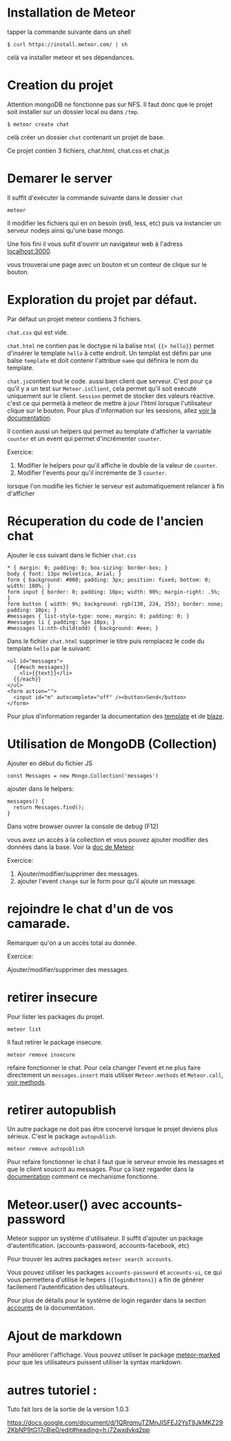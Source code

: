 
# Installation de Meteor

tapper la commande suivante dans un shell

```
$ curl https://install.meteor.com/ | sh
```

celà va installer meteor et ses dépendances.

# Creation du projet

Attention mongoDB ne fonctionne pas sur NFS. Il faut donc que le projet soit installer
sur un dossier local ou dans `/tmp`.

```
$ meteor create chat
```


celà créer un dossier `chat` contenant un projet de base.

Ce projet contien 3 fichiers, chat.html, chat.css et chat.js

# Demarer le server

Il suffit d'exécuter la commande suivante dans le dossier `chat`

```
meteor
```

Il modifier les fichiers qui en on besoin (es6, less, etc) puis va instancier un serveur nodejs ainsi qu'une base mongo.

Une fois fini il vous sufit d'ouvrir un navigateur web à l'adress [localhost:3000](http://localhost:3000).

vous trouverai une page avec un bouton et un conteur de clique sur le bouton.

# Exploration du projet par défaut.

Par défaut un projet meteor contiens 3 fichiers.

`chat.css` qui est vide.

`chat.html` ne contien pas le doctype ni la balise `html`
`{{> hello}}` permet d'insérer le template `hello` à cette endroit.
Un templat est défini par une balse `template` et doit contenir l'attribue `name` qui
définira le nom du template.

`chat.js`contien tout le code. aussi bien client que serveur. C'est pour ça qu'il y a un test sur `Meteor.isClient`, cela permet qu'il soit exécuté uniquement sur le client.
`Session` permet de stocker des valeurs réactive. c'est ce qui permetà à meteor de mettre à jour l'html lorsque l'utilisateur clique sur le bouton. Pour plus d'information sur les sessions, allez [voir la documentation](http://docs.meteor.com/#/full/session).

Il contien aussi un helpers qui permet au template d'afficher la varriable `counter` et un event qui permet d'incrémenter `counter`.

Exercice:

1. Modifier le helpers pour qu'il affiche le double de la valeur de  `counter`.
2. Modifier l'events pour qu'il incrémente de 3 `counter`.


lorsque l'on modifie les fichier le serveur est automatiquement relancer à fin d'afficher

# Récuperation du code de l'ancien chat

Ajouter le css suivant dans le fichier `chat.css`

```
* { margin: 0; padding: 0; box-sizing: border-box; }
body { font: 13px Helvetica, Arial; }
form { background: #000; padding: 3px; position: fixed; bottom: 0; width: 100%; }
form input { border: 0; padding: 10px; width: 90%; margin-right: .5%; }
form button { width: 9%; background: rgb(130, 224, 255); border: none; padding: 10px; }
#messages { list-style-type: none; margin: 0; padding: 0; }
#messages li { padding: 5px 10px; }
#messages li:nth-child(odd) { background: #eee; }
```

Dans le fichier `chat.html` supprimer le titre puis remplacez le code du template `hello` par le suivant:

```
<ul id="messages">
  {{#each messages}}
    <li>{{text}}</li>
  {{/each}}
</ul>
<form action="">
  <input id="m" autocomplete="off" /><button>Send</button>
</form>
```

Pour plus d'information regarder la documentation des [template](http://docs.meteor.com/#/full/templates_api) et de [blaze](http://docs.meteor.com/#/full/blaze_render).

# Utilisation de MongoDB (Collection)

Ajouter en début du fichier JS
```
const Messages = new Mongo.Collection('messages')
```

ajouter dans le helpers:
```
messages() {
  return Messages.find();
}
```

Dans votre browser ouvrer la console de debug (F12)

vous avez un accès à la collection et vous pouvez ajouter modifier des données dans la base.
Voir la [doc de Meteor](http://docs.meteor.com/#/full/mongo_collection)

Exercice:

1. Ajouter/modifier/supprimer des messages.
2. ajouter l'event `change` sur le form pour qu'il ajoute un message.

# rejoindre le chat d'un de vos camarade.

Remarquer qu'on a un accès total au donnée.

Exercice:

Ajouter/modifier/supprimer des messages.

# retirer insecure

Pour lister les packages du projet.

```
meteor list
```

Il faut retirer le package insecure.

```
meteor remove insecure
```


refaire fonctionner le chat. Pour cela changer l'event et ne plus faire directement un `messages.insert` mais utiliser `Meteor.methods` et `Meteor.call`, [voir methods](http://docs.meteor.com/#/full/meteor_methods).

# retirer autopublish

Un autre package ne doit pas être concervé lorsque le projet deviens plus sérieux. C'est le package `autopublish`.

```
meteor remove autopublish
```

Pour refaire fonctionner le chat il faut que le serveur envoie les messages et que le client souscrit au messages. Pour ça lisez regarder dans la [documentation](http://docs.meteor.com/#/full/meteor_publish) comment ce mechanisme fonctionne.


# Meteor.user() avec accounts-password

Meteor suppor un système d'utilisateur. Il suffit d'ajouter un package d'autentification. (accounts-password, accounts-facebook, etc)

Pour trouver les autres packages `meteor search accounts`.

Vous pouvez utiliser les packages `accounts-password` et `accounts-ui`, ce qui vous permettera d'utilisé le hepers `{{loginButtons}}` a fin de générer facilement l'autentification des utilisateurs.

Pour plus de détails pour le système de login regarder dans la section [accounts](http://docs.meteor.com/#/full/accounts_api) de la documentation.

# Ajout de markdown

Pour améliorer l'affichage. Vous pouvez utiliser le package [meteor-marked](https://github.com/chuangbo/meteor-marked) pour que les utilisateurs puissent utiliser la syntax markdown.


# autres tutoriel :

Tuto fait lors de la sortie de la version 1.0.3

https://docs.google.com/document/d/1QRrqmuTZMnJISFEJ2YsT9JkMKZ292KbNP9tG17cBie0/edit#heading=h.i72wxdvkq2pp
